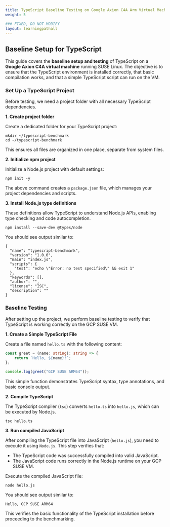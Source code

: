 ```yaml
---
title: TypeScript Baseline Testing on Google Axion C4A Arm Virtual Machine
weight: 5

### FIXED, DO NOT MODIFY
layout: learningpathall
---
```


## Baseline Setup for TypeScript
This guide covers the **baseline setup and testing** of TypeScript on a **Google Axion C4A virtual machine** running SUSE Linux. The objective is to ensure that the TypeScript environment is installed correctly, that basic compilation works, and that a simple TypeScript script can run on the VM.

### Set Up a TypeScript Project
Before testing, we need a project folder with all necessary TypeScript dependencies.  

**1. Create project folder**

Create a dedicated folder for your TypeScript project:

```console
mkdir ~/typescript-benchmark
cd ~/typescript-benchmark
```
This ensures all files are organized in one place, separate from system files.

**2. Initialize npm project**

Initialize a Node.js project with default settings:

```console
npm init -y
```
The above command creates a  `package.json` file, which manages your project dependencies and scripts.

**3. Install Node.js type definitions**

These definitions allow TypeScript to understand Node.js APIs, enabling type checking and code autocompletion.

```console
npm install --save-dev @types/node
```

You should see output similar to:
```output
{
  "name": "typescript-benchmark",
  "version": "1.0.0",
  "main": "index.js",
  "scripts": {
    "test": "echo \"Error: no test specified\" && exit 1"
  },
  "keywords": [],
  "author": "",
  "license": "ISC",
  "description": ""
}
```

### Baseline Testing
After setting up the project, we perform baseline testing to verify that TypeScript is working correctly on the GCP SUSE VM.

**1. Create a Simple TypeScript File**

Create a file named `hello.ts` with the following content:

```typescript
const greet = (name: string): string => {
    return `Hello, ${name}!`;
};

console.log(greet("GCP SUSE ARM64"));
```
This simple function demonstrates TypeScript syntax, type annotations, and basic console output.

**2. Compile TypeScript**

The TypeScript compiler (`tsc`) converts `hello.ts` into `hello.js`, which can be executed by Node.js.

```console
tsc hello.ts
```

**3. Run compiled JavaScript**

After compiling the TypeScript file into JavaScript (`hello.js`), you need to execute it using `Node.js`. This step verifies that:

- The TypeScript code was successfully compiled into valid JavaScript.
- The JavaScript code runs correctly in the Node.js runtime on your GCP SUSE VM.

Execute the compiled JavaScript file:

```console
node hello.js
```

You should see output similar to:
```output
Hello, GCP SUSE ARM64
```
This verifies the basic functionality of the TypeScript installation before proceeding to the benchmarking.

